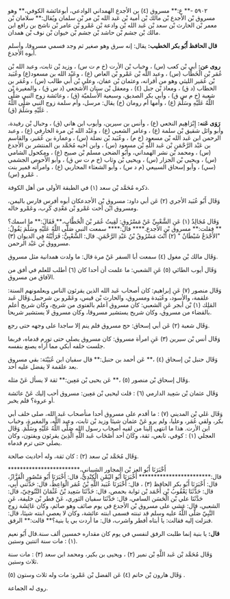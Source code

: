 ٥٩٠٢ -** ع:** مسروق (٤) بن الأجدع الهمداني الوادعي، أبوعائشة الكوفي،** وهو مسروق بْن الأجدع بْن مالك بْن أمية بْن عَبد الله بْن مر بْن سلمان ويُقال:** سلامان بْن معمر بْن الحارث بْن سعد بْن عَبد الله بْن وادعة بْن عَمْرو بْن عامر بْن ناشج بن رافع ابن مالك بْن جشم بْن حاشد بْن جشم بْن خيوان بْن نوف بْن همدان.

**قال الحافظ أَبُو بكر الخطيب:** يقال: إنه سرق وهو صغير ثم وجد فسمي مسروقا، وأسلم أبوه الأجدع.

**روى عن:** أبي بْن كعب (س) ، وخباب بْن الأرت (خ م ت س) ، وزيد بْن ثابت، وعبد الله بْن عُمَر بْن الْخَطَّاب (س) ، وعبد اللَّه بْن عَمْرو بْن العاص (ع) ، وعَبْد الله بن مسعود(ع) وعُبَيد بْن عُمَير الليثي وهو من أقرانه، وعثمان بْن عفان، وعلي بْن أَبي طالب (س) ، وعُمَر بن الخطاب (د ق) ، ومعاذ بْن جبل (٤) ، ومعقل بْن سنان الأشجعي (د س ق) ، والمغيرة بْن شعبة (خ م س ق) ، وأبي بكر الصديق، وسبعية الأَسلميّة (ق) ، وعائشة زوج النبي صَلَّى اللَّهُ عَلَيْهِ وسَلَّمَ (ع) ، وأمها أم رومان (خ) يقال: مرسل، وأم سلمة زوج النبي صَلَّى اللَّهُ عَلَيْهِ وسَلَّمَ (ق) .

**رَوَى عَنه:** إِبْرَاهِيم النخعي (ع) ، وأنس بن سيرين، وأيوب ابن هاني (ق) ، وحبال بْن رفيدة، وأبو وائل شقيق بْن سلمة (ع) ، وعامر الشعبي (ع) ، وعَبْد الله بْن مرة الخارفي (ع) ، وعبد الرحمن ابن عَبد الله بْن مسعود (خ م) ، وعُبَيد بْن نضلة (س) ، وعمارة بن عُمَير، والقاسم بن عَبْد الرَّحْمَنِ بْن عَبد اللَّهِ بْن مسعود (س) ، وابن أخيه مُحَمَّد بن المنتشر بن الأجدع (س) ، ومحمد بْن نشر الهمداني، وأَبُو الضحى مسلم بْن صبيح (ع) ، ومكحول الشامي (س) ، ويحيى بْن الجزار (س) ، ويحيى بْن وثاب (خ م ت س ق) ، وأبو الأَحوص الجشمي (سي) ، وأبو إسحاق السبيعي (م د س) ، وأبو الشعثاء المحاربي (ع) ، وامرأته قمير بنت عَمْرو (س) .

ذكره مُحَمَّد بْن سعد (١) في الطبقة الأولى من أهل الكوفة.

وَقَال أَبُو عُبَيد الأجري (٢) عَن أبي داود: مسروق بْن الأجدعكان أبوه أفرس فارس باليمن، ومسروق ابْن أخت عَمْرو بْن مَعْدِي كَرِب، وعَمْرو خاله.

وَقَال مُجَالِدٌ (١) عَنِ الشَّعْبِيِّ عَنْ مَسْرُوقٍ: لَقِيتُ عُمَر بْنَ الْخَطَّابِ،** فَقَالَ:** ما اسمك؟** فقلت:** مسروق بْن الأجدع.**** قال:**** سمعت النبي صَلَّى اللَّهُ عَلَيْهِ وسَلَّمَ يَقُولُ: "الأَجْدَعُ شَيْطَانٌ " (٢) أَنْتَ مَسْرُوقُ بْنُ عَبْدِ الرَّحْمَنِ. قال: الشَّعْبِيُّ: فَرَأَيْتُهُ فِي الديوان (٣) مسرووق بْن عَبْد الرحمن.

وَقَال مالك بْن مغول (٤) سمعت أبا السفر عَنْ مرة قال: ما ولدت همدانية مثل مسروق.

وَقَال أيوب الطائي (٥) عَنِ الشعبي: ما علمت أن أحدا كان (٦) أطلب للعلم في أفق من الآفاق من مسروق.

وَقَال منصور (٧) عَنِ إبراهيم: كان أصحاب عَبد الله الذين يقرئون الناس ويعلمونهم السنة: علقمة، والأسود، وعُبَيدة ومسروق، والحارث بْن قيس، وعَمْرو بن شرحبيل.وَقَال عَبد المَلِك (١) بْن أبجر عَنِ الشعبي: كان مسروق أعلم بالفتوى من شريج، وكان شريج أعلم بالقضاء من مسروق، وكان شريح يستشير مسروقا، وكان مسروق لا يستشير شريحا.

وَقَال شعبة (٢) عَن أبي إسحاق: حج مسروق فلم ينم إلا ساجدا على وجهه حتى رجع.

وَقَال أنس بْن سيرين (٣) عَنِ امرأة مسروق: كان مسروق يصلي حتى تورم قدماه، فربما جلست خلفه أبكي مما أراه يصنع بنفسه.

وَقَال حنبل بْن إسحاق (٤) ،** عَن أحمد بن حنبل:** قال سفيان ابن عُيَيْنَة: بقي مسروق بعد علقمة لا يفضل عليه أحد.

وَقَال إسحاق بْن منصور (٥) ،** عَن يحيى بْن مَعِين:** ثقة لا يسأل عَنْ مثله.

وَقَال عثمان بْن سَعِيد الدارمي (٦) : قلت ليحيى بْن مَعِين: مسروق أحب إليك عَنْ عائشة أو عروة؟ فلم يخبر.

وَقَال عَلي بْن المديني (٧) : ما أقدم على مسروق أحدا منأصحاب عَبد الله، صلى خلف أبي بكر، ولقي عُمَر، وعليا، ولم يرو عَنْ عثمان شيئا وزيد بْن ثابت، وعبد اللَّه، والمغيرة، وخباب ابن الأرت. هذا ما انتهى إلينا من لقيه أصحاب رسول الله صَلَّى اللَّهُ عَلَيْهِ وسَلَّمَ. وَقَال العجلي (١) : كوفي، تابعي، ثقة، وكَانَ أحد أَصْحَاب عَبد اللَّهِ الَّذِينَ يقرئون ويفتون، وكان يصلي حتى ترم قدماه.

وَقَال مُحَمَّد بْن سعد (٢) : كان ثقة، وله أحاديث صالحة.

أَخْبَرَنَا أَبُو العز بْن المجاور الشيباني،************************ قال:************************ أَخْبَرَنَا أَبُو اليُمْنِ الْكِنْدِيُّ، قال: أَخْبَرَنَا أَبُو مَنْصُورٍ الْقَزَّازُ، قال: أَخْبَرَنَا أَبُو بكر الحافظ (٣) ، قال: أَخْبَرَنَا عُبَيد اللَّهِ بْنُ عُمَر الْوَاعِظُ، قال: حَدَّثني أَبِي، قال: حَدَّثَنَا يَعْقُوبُ بْن أَحْمَد بْن ثوابة بحمص، قال: حَدَّثَنَا سَعِيد بْنُ عُثْمَانَ التَّنُوخِيّ، قال: حَدَّثَنَا علي بْن الْحَسَن السامي، قال: حَدَّثَنَا سفيان الثوري، عَنْ فطر بْن خليفة، عَنِ الشعبي، قال: غشي على مسروق بْن الأجدع في يوم صائف وهو صائم، وكان عَائِشَة زوج النَّبِيّ صَلَّى اللَّهُ عليه وسلم قد تبنته فسمى ابنته عائشة، وكان لا يعصي ابنته شيئا، قال: فنزلت إليه فقالت: يا أبتاه أفطر واشرب، قال: ما أردت بي يا بنية؟** قالت:** الرفق.

**قال:** يا بنية إنما طلبت الرفق لنفسي في يوم كان مقداره خمسين ألف سنة.قال أَبُو نعيم (١) : مات سنة اثنتين وستين.

وَقَال مُحَمَّد بْن عَبد اللَّهِ بْن نمير (٢) ، ويحيى بن بكير، ومحمد ابن سعد (٣) : مات سنة ثلاث وستين.

وَقَال هارون بْن حاتم (٤) عَن الفضل بْن عَمْرو: مات وله ثلاث وستون (٥) .

روى له الجماعة.